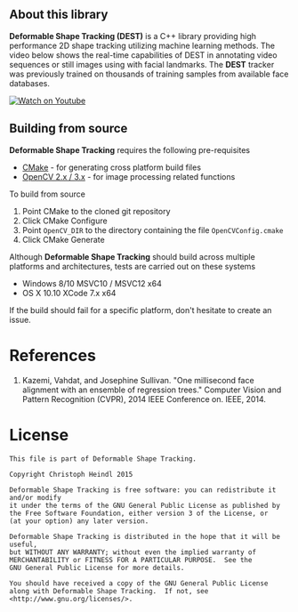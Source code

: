 ## About this library

**Deformable Shape Tracking (DEST)** is a C++ library providing high performance 2D shape tracking utilizing
machine learning methods. The video below shows the real-time capabilities of DEST in annotating video sequences
or still images using with facial landmarks. The **DEST** tracker was previously trained on thousands of
training samples from available face databases.

[![Watch on Youtube](http://img.youtube.com/vi/Hewjc0oyqPQ/0.jpg)](https://youtu.be/Hewjc0oyqPQ)

## Building from source
**Deformable Shape Tracking** requires the following pre-requisites

 - [CMake](www.cmake.org) - for generating cross platform build files
 - [OpenCV 2.x / 3.x](www.opencv.org) - for image processing related functions

To build from source

 1. Point CMake to the cloned git repository
 1. Click CMake Configure
 1. Point `OpenCV_DIR` to the directory containing the file `OpenCVConfig.cmake`
 1. Click CMake Generate

Although **Deformable Shape Tracking** should build across multiple platforms and architectures, tests are carried out on these systems
 - Windows 8/10 MSVC10 / MSVC12 x64
 - OS X 10.10 XCode 7.x x64

If the build should fail for a specific platform, don't hesitate to create an issue.

# References

 1. <a name="Kazemi14"></a>Kazemi, Vahdat, and Josephine Sullivan. "One millisecond face alignment with an ensemble of regression trees." Computer Vision and Pattern Recognition (CVPR), 2014 IEEE Conference on. IEEE, 2014.

# License

```
This file is part of Deformable Shape Tracking.

Copyright Christoph Heindl 2015

Deformable Shape Tracking is free software: you can redistribute it and/or modify
it under the terms of the GNU General Public License as published by
the Free Software Foundation, either version 3 of the License, or
(at your option) any later version.

Deformable Shape Tracking is distributed in the hope that it will be useful,
but WITHOUT ANY WARRANTY; without even the implied warranty of
MERCHANTABILITY or FITNESS FOR A PARTICULAR PURPOSE.  See the
GNU General Public License for more details.

You should have received a copy of the GNU General Public License
along with Deformable Shape Tracking.  If not, see <http://www.gnu.org/licenses/>.
```
